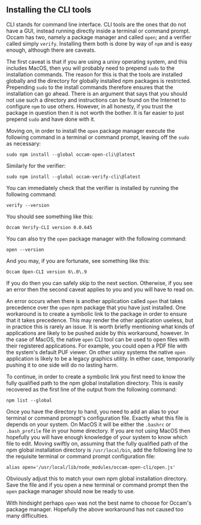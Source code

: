 ## Installing the CLI tools

CLI stands for command line interface.
CLI tools are the ones that do not have a GUI, instead running directly inside a terminal or command prompt.
Occam has two, namely a package manager and called `open`; and a verifier called simply `verify`.
Installing them both is done by way of `npm` and is easy enough, although there are caveats.

The first caveat is that if you are using a unixy operating system, and this includes MacOS, then you will probably need to prepend `sudo` to the installation commands.
The reason for this is that the tools are installed globally and the directory for globally installed npm packages is restricted.
Prepending `sudo` to the install commands therefore ensures that the installation can go ahead.
There is an argument that says that you should not use such a directory and instructions can be found on the Internet to configure `npm` to use others.
However, in all honesty, if you trust the package in question then it is not worth the bother.
It is far easier to just prepend `sudo` and have done with it.

Moving on, in order to install the `open` package manager execute the following command in a terminal or command prompt, leaving off the `sudo` as necessary:

```
sudo npm install --global occam-open-cli\@latest
```

Similarly for the verifier:

```
sudo npm install --global occam-verify-cli\@latest
```

You can immediately check that the verifier is installed by running the following command:

```
verify --version
```

You should see something like this:

```
Occam Verify-CLI version 0.0.645
```

You can also try the `open` package manager with the following command:

```
open --version
```

And you may, if you are fortunate, see something like this:

```
Occam Open-CLI version 6\.0\.9
```

If you do then you can safely skip to the next section.
Otherwise, if you see an error then the second caveat applies to you and you will have to read on.

An error occurs when there is another application called `open` that takes precedence over the `open` npm package that you have just installed.
One workaround is to create a symbolic link to the package in order to ensure that it takes precedence.
This may render the other application useless, but in practice this is rarely an issue.
It is worth briefly mentioning what kinds of applications are likely to be pushed aside by this workaround, however.
In the case of MacOS, the native `open` CLI tool can be used to open files with their registered applications.
For example, you could open a PDF file with the system's default PUF viewer.
On other unixy systems the native `open` application is likely to be a legacy graphics utility.
In either case, temporarily pushing it to one side will do no lasting harm.

To continue, in order to create a symbolic link you first need to know the fully qualified path to the npm global installation directory.
This is easily recovered as the first line of the output from the following command:

```
npm list --global
```

Once you have the directory to hand, you need to add an alias to your terminal or command promopt's configuration file.
Exactly what this file is depends on your system.
On MacOS it will be either the `.bashrc` or `.bash_profile` file in your home directory.
If you are not using MacOS then hopefully you will have enough knowledge of your system to know which file to edit.
Moving swiftly on, assuming that the fully qualified path of the npm global installation directory is `/usr/local/bin`, add the following line to the requisite terminal or command prompt configuration file:

```
alias open='/usr/local/lib/node_modules/occam-open-cli/open.js'
```

Obviously adjust this to match your own npm global installation directory.
Save the file and if you open a new terminal or command prompt then the `open` package manager should now be ready to use.

With hindsight perhaps `open` was not the best name to choose for Occam's package manager.
Hopefully the above workaround has not caused too many difficulties.
